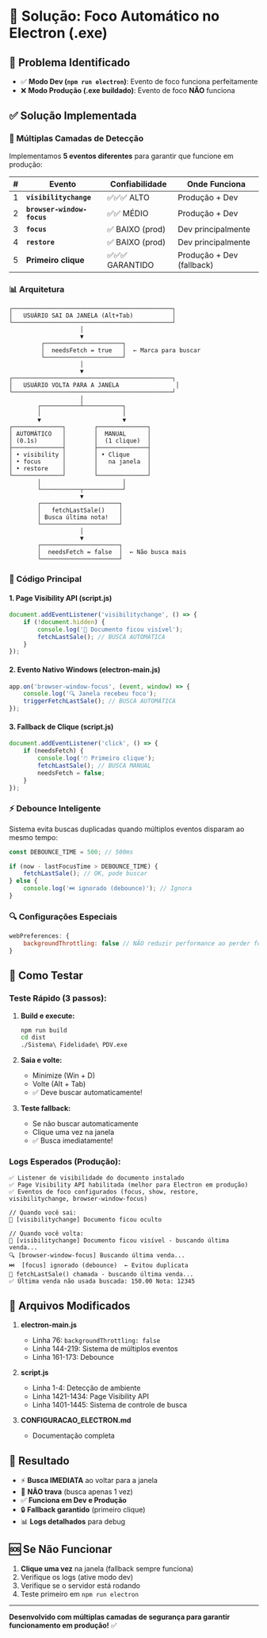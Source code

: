 # 🎯 Solução: Foco Automático no Electron (.exe)

## 🚨 Problema Identificado

- ✅ **Modo Dev (`npm run electron`)**: Evento de foco funciona perfeitamente
- ❌ **Modo Produção (.exe buildado)**: Evento de foco **NÃO** funciona

## ✅ Solução Implementada

### 🔧 Múltiplas Camadas de Detecção

Implementamos **5 eventos diferentes** para garantir que funcione em produção:

| # | Evento | Confiabilidade | Onde Funciona |
|---|--------|----------------|---------------|
| 1 | **`visibilitychange`** | ✅✅✅ ALTO | Produção + Dev |
| 2 | **`browser-window-focus`** | ✅✅ MÉDIO | Produção + Dev |
| 3 | **`focus`** | ✅ BAIXO (prod) | Dev principalmente |
| 4 | **`restore`** | ✅ BAIXO (prod) | Dev principalmente |
| 5 | **Primeiro clique** | ✅✅✅ GARANTIDO | Produção + Dev (fallback) |

### 📊 Arquitetura

```
┌─────────────────────────────────────────────┐
│   USUÁRIO SAI DA JANELA (Alt+Tab)           │
└─────────────────────────────────────────────┘
                    │
                    ▼
         ┌──────────────────────┐
         │  needsFetch = true   │  ← Marca para buscar
         └──────────────────────┘
                    │
                    ▼
┌─────────────────────────────────────────────┐
│   USUÁRIO VOLTA PARA A JANELA                │
└─────────────────────────────────────────────┘
                    │
        ┌───────────┴───────────┐
        │                       │
        ▼                       ▼
┌──────────────┐        ┌──────────────┐
│ AUTOMÁTICO   │        │  MANUAL      │
│ (0.1s)       │        │  (1 clique)  │
├──────────────┤        ├──────────────┤
│ • visibility │        │ • Clique     │
│ • focus      │        │   na janela  │
│ • restore    │        │              │
└──────────────┘        └──────────────┘
        │                       │
        └───────────┬───────────┘
                    ▼
        ┌──────────────────────┐
        │   fetchLastSale()    │
        │ Busca última nota!   │
        └──────────────────────┘
                    │
                    ▼
        ┌──────────────────────┐
        │  needsFetch = false  │  ← Não busca mais
        └──────────────────────┘
```

### 🎨 Código Principal

#### 1. Page Visibility API (script.js)
```javascript
document.addEventListener('visibilitychange', () => {
    if (!document.hidden) {
        console.log('📄 Documento ficou visível');
        fetchLastSale(); // BUSCA AUTOMÁTICA
    }
});
```

#### 2. Evento Nativo Windows (electron-main.js)
```javascript
app.on('browser-window-focus', (event, window) => {
    console.log('🔍 Janela recebeu foco');
    triggerFetchLastSale(); // BUSCA AUTOMÁTICA
});
```

#### 3. Fallback de Clique (script.js)
```javascript
document.addEventListener('click', () => {
    if (needsFetch) {
        console.log('🖱️ Primeiro clique');
        fetchLastSale(); // BUSCA MANUAL
        needsFetch = false;
    }
});
```

### ⚡ Debounce Inteligente

Sistema evita buscas duplicadas quando múltiplos eventos disparam ao mesmo tempo:

```javascript
const DEBOUNCE_TIME = 500; // 500ms

if (now - lastFocusTime > DEBOUNCE_TIME) {
    fetchLastSale(); // OK, pode buscar
} else {
    console.log('⏭️ ignorado (debounce)'); // Ignora
}
```

### 🔍 Configurações Especiais

```javascript
webPreferences: {
    backgroundThrottling: false // NÃO reduzir performance ao perder foco
}
```

## 🧪 Como Testar

### Teste Rápido (3 passos):

1. **Build e execute:**
   ```bash
   npm run build
   cd dist
   ./Sistema\ Fidelidade\ PDV.exe
   ```

2. **Saia e volte:**
   - Minimize (Win + D)
   - Volte (Alt + Tab)
   - ✅ Deve buscar automaticamente!

3. **Teste fallback:**
   - Se não buscar automaticamente
   - Clique uma vez na janela
   - ✅ Busca imediatamente!

### Logs Esperados (Produção):

```
✅ Listener de visibilidade do documento instalado
✅ Page Visibility API habilitada (melhor para Electron em produção)
✅ Eventos de foco configurados (focus, show, restore, visibilitychange, browser-window-focus)

// Quando você sai:
👋 [visibilitychange] Documento ficou oculto

// Quando você volta:
📄 [visibilitychange] Documento ficou visível - buscando última venda...
🔍 [browser-window-focus] Buscando última venda...
⏭️  [focus] ignorado (debounce)  ← Evitou duplicata
🔄 fetchLastSale() chamada - buscando última venda...
✅ Última venda não usada buscada: 150.00 Nota: 12345
```

## 📝 Arquivos Modificados

1. **electron-main.js**
   - Linha 76: `backgroundThrottling: false`
   - Linha 144-219: Sistema de múltiplos eventos
   - Linha 161-173: Debounce

2. **script.js**
   - Linha 1-4: Detecção de ambiente
   - Linha 1421-1434: Page Visibility API
   - Linha 1401-1445: Sistema de controle de busca

3. **CONFIGURACAO_ELECTRON.md**
   - Documentação completa

## 🎯 Resultado

- ⚡ **Busca IMEDIATA** ao voltar para a janela
- 🚀 **NÃO trava** (busca apenas 1 vez)
- ✅ **Funciona em Dev e Produção**
- 🔒 **Fallback garantido** (primeiro clique)
- 📊 **Logs detalhados** para debug

## 🆘 Se Não Funcionar

1. **Clique uma vez** na janela (fallback sempre funciona)
2. Verifique os logs (ative modo dev)
3. Verifique se o servidor está rodando
4. Teste primeiro em `npm run electron`

---

**Desenvolvido com múltiplas camadas de segurança para garantir funcionamento em produção!** ✅
